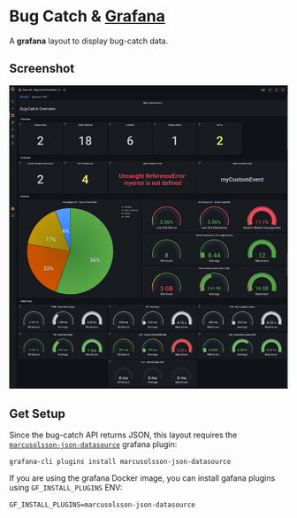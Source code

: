 # Bug Catch & [Grafana](https://grafana.com/)

A **grafana** layout to display bug-catch data.

## Screenshot

![](./screenshot.jpg)

## Get Setup

Since the bug-catch API returns JSON, this layout requires the [`marcusolsson-json-datasource`](https://marcus.se.net/grafana-json-datasource/installation) grafana plugin:

```
grafana-cli plugins install marcusolsson-json-datasource
```

If you are using the grafana Docker image, you can install gafana plugins using `GF_INSTALL_PLUGINS` ENV:

```
GF_INSTALL_PLUGINS=marcusolsson-json-datasource
```
